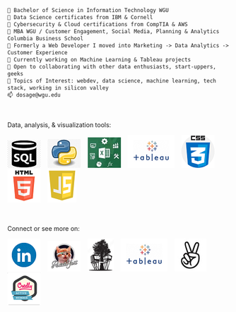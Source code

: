 
    🏢 Bachelor of Science in Information Technology WGU
    🏢 Data Science certificates from IBM & Cornell
    🏢 Cybersecurity & Cloud certifications from CompTIA & AWS 
    🏢 MBA WGU / Customer Engagement, Social Media, Planning & Analytics Columbia Business School
    🌱 Formerly a Web Developer I moved into Marketing -> Data Analytics -> Customer Experience
    🔭 Currently working on Machine Learning & Tableau projects
    👯 Open to collaborating with other data enthusiasts, start-uppers, geeks
    💬 Topics of Interest: webdev, data science, machine learning, tech stack, working in silicon valley
    📫 dosage@wgu.edu

<br><br>
Data, analysis, & visualization tools:

<img src="https://github.com/dowosage/dowosage/blob/main/sql.png"> &nbsp;&nbsp;
<img src="https://github.com/dowosage/dowosage/blob/main/icon-03-python.png"> &nbsp;&nbsp;
<img src="https://github.com/dowosage/dowosage/blob/main/excel.jpg"> &nbsp;&nbsp;
<img src="https://github.com/dowosage/dowosage/blob/main/tableau.png"> &nbsp;&nbsp;
<img src="https://github.com/dowosage/dowosage/blob/main/css.png"> &nbsp;&nbsp;
<img src="https://github.com/dowosage/dowosage/blob/main/html.png"> &nbsp;&nbsp;
<img src="https://github.com/dowosage/dowosage/blob/main/JS.png"> &nbsp;&nbsp;

<br><br>
Connect or see more on:

<a href="https://www.linkedin.com/in/dowosage/"><img src="https://github.com/dowosage/dowosage/blob/main/linkedin.gif"><a> &nbsp;&nbsp;
<a href="https://www.producthunt.com/@dow_osage"><img src="https://github.com/dowosage/dowosage/blob/main/glasshole_kitty_logo.png"><a> &nbsp;&nbsp;
<a href="http://www.wiredtreehouse.com"><img src="https://github.com/dowosage/dowosage/blob/main/WTH-logo-sm.png"><a> &nbsp;&nbsp;
<a href="https://public.tableau.com/app/profile/dow.osage"><img src="https://github.com/dowosage/dowosage/blob/main/tableau.png"><a> &nbsp;&nbsp;
<a href="https://angel.co/u/dow-osage"><img src="https://github.com/dowosage/dowosage/blob/main/angel.jpg"><a> &nbsp;&nbsp;
<a href="https://www.credly.com/users/dowosage/"><img src="https://github.com/dowosage/dowosage/blob/main/credly.png"><a> &nbsp;&nbsp;
